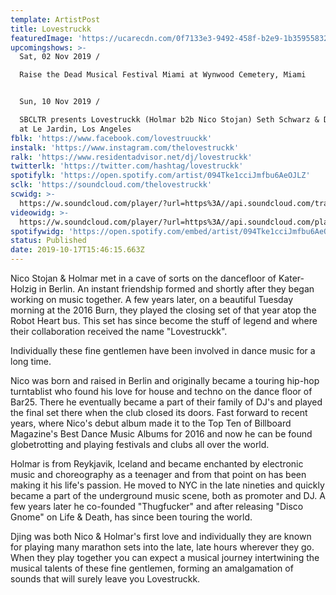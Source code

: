 ```yaml
---
template: ArtistPost
title: Lovestruckk
featuredImage: 'https://ucarecdn.com/0f7133e3-9492-458f-b2e9-1b3595583245/'
upcomingshows: >-
  Sat, 02 Nov 2019 /

  Raise the Dead Musical Festival Miami at Wynwood Cemetery, Miami


  Sun, 10 Nov 2019 /

  SBCLTR presents Lovestruckk (Holmar b2b Nico Stojan) Seth Schwarz & Dead Tones
  at Le Jardin, Los Angeles
fblk: 'https://www.facebook.com/lovestruuckk'
instalk: 'https://www.instagram.com/thelovestruckk'
ralk: 'https://www.residentadvisor.net/dj/lovestruckk'
twitterlk: 'https://twitter.com/hashtag/lovestruckk'
spotifylk: 'https://open.spotify.com/artist/094Tke1cciJmfbu6AeOJLZ'
sclk: 'https://soundcloud.com/thelovestruckk'
scwidg: >-
  https://w.soundcloud.com/player/?url=https%3A//api.soundcloud.com/tracks/597328002&color=%23ff5500&auto_play=false&hide_related=false&show_comments=true&show_user=true&show_reposts=false&show_teaser=true&visual=true
videowidg: >-
  https://w.soundcloud.com/player/?url=https%3A//api.soundcloud.com/playlists/727118028&color=%23ff5500&auto_play=false&hide_related=false&show_comments=true&show_user=true&show_reposts=false&show_teaser=true&visual=true
spotifywidg: 'https://open.spotify.com/embed/artist/094Tke1cciJmfbu6AeOJLZ'
status: Published
date: 2019-10-17T15:46:15.663Z
---
```

Nico Stojan & Holmar met in a cave of sorts on the dancefloor of Kater-Holzig in Berlin. An instant friendship formed and shortly after they began working on music together. A few years later, on a beautiful Tuesday morning at the 2016 Burn, they played the closing set of that year atop the Robot Heart bus. This set has since become the stuff of legend and where their collaboration received the name "Lovestruckk".



Individually these fine gentlemen have been involved in dance music for a long time.



Nico was born and raised in Berlin and originally became a touring hip-hop turntablist who found his love for house and techno on the dance floor of Bar25. There he eventually became a part of their family of DJ's and played the final set there when the club closed its doors. Fast forward to recent years, where Nico's debut album made it to the Top Ten of Billboard Magazine's Best Dance Music Albums for 2016 and now he can be found globetrotting and playing festivals and clubs all over the world.



Holmar is from Reykjavik, Iceland and became enchanted by electronic music and choreography as a teenager and from that point on has been making it his life's passion. He moved to NYC in the late nineties and quickly became a part of the underground music scene, both as promoter and DJ. A few years later he co-founded "Thugfucker" and after releasing "Disco Gnome" on Life & Death, has since been touring the world.



Djing was both Nico & Holmar's first love and individually they are known for playing many marathon sets into the late, late hours wherever they go. When they play together you can expect a musical journey intertwining the musical talents of these fine gentlemen, forming an amalgamation of sounds that will surely leave you Lovestruckk.

